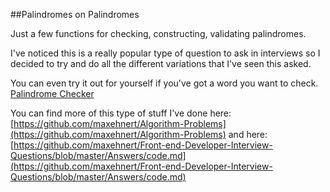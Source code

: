 ##Palindromes on Palindromes

Just a few functions for checking, constructing, validating palindromes.

I've noticed this is a really popular type of question to ask in interviews so I decided to try and do all the different variations that I've seen this asked.

You can even try it out for yourself if you've got a word you want to check. [Palindrome Checker](http://maxehnert.github.io/palindromes-on-palindromes/)

You can find more of this type of stuff I've done here: [https://github.com/maxehnert/Algorithm-Problems](https://github.com/maxehnert/Algorithm-Problems) and here:  [https://github.com/maxehnert/Front-end-Developer-Interview-Questions/blob/master/Answers/code.md](https://github.com/maxehnert/Front-end-Developer-Interview-Questions/blob/master/Answers/code.md)
